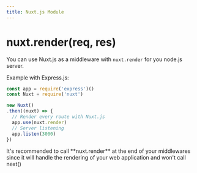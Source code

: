 ```yaml
---
title: Nuxt.js Module
---
```


# nuxt.render(req, res)

You can use Nuxt.js as a middleware with `nuxt.render` for you node.js server.

Example with Express.js:
```js
const app = require('express')()
const Nuxt = require('nuxt')

new Nuxt()
.then((nuxt) => {
  // Render every route with Nuxt.js
  app.use(nuxt.render)
  // Server listening
  app.listen(3000)
})
```

<p class="Alert">It's recommended to call **nuxt.render** at the end of your middlewares since it will handle the rendering of your web application and won't call next()</p>
